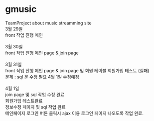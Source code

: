 # gmusic
TeamProject about music streamming site
<br>
3월 29일
<br>
front 작업 진행 메인
<br>
<br>
3월 30일
<br>
front 작업 진행 메인 page & join page
<br>
<br>
3월 31일
<br>
front 작업 진행 메인 page & join page 및 회원 테이블 회원가입 테스트 (실패) 
<br>
문제 : sql 문 수정 필요  4월 1일 수정예정 
<br>
<br>
4월 1일
<br>
join page 및 sql 작업 수정 완료
<br>
회원가입 테스트완료
<br>
정보수정 페이지 및 sql 작업 완료
<br>
메인페이지 로그인 버튼 클릭시 ajax 이용 로그인 페이지 나오도록 작업 완료.
